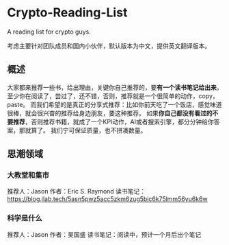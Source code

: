 # Crypto-Reading-List
A reading list for crypto guys.

考虑主要针对团队成员和国内小伙伴，默认版本为中文，提供英文翻译版本。

## 概述
大家都来推荐一些书，给出理由，关键你自己推荐的，要**有一个读书笔记给出来**，至少你在阅读了，尝过了，还不错，否则，推荐就是一个很简单的动作，copy，paste。
而我们希望的是真正的分享式推荐：比如你前天吃了一个饭店，感觉味道很棒，就会很兴奋的推荐给身边朋友，要这种推荐。
如果**你自己都没有看过的不要推荐**，否则推荐书籍，就成了一个KPI动作，AI或者搜索引擎，都分分钟给你答案，那就算了。
我们宁可保证质量，也不拼凑数量。

## 思潮领域

### 大教堂和集市
推荐人：Jason
作者：Eric S. Raymond
读书笔记：https://blog.jlab.tech/5asn5pwz5acc5zkm6zug5bic6k75lmm56yu6k6w

### 科学是什么
推荐人：Jason
作者：吴国盛
读书笔记：阅读中，预计一个月后出个笔记
